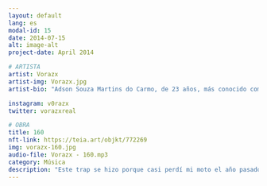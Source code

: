 ```yaml
---
layout: default
lang: es
modal-id: 15
date: 2014-07-15
alt: image-alt
project-date: April 2014

# ARTISTA
artist: Vorazx
artist-img: Vorazx.jpg
artist-bio: "Adson Souza Martins do Carmo, de 23 años, más conocido como Vorazx, es un artista del Este de Belo Horizonte. Criado en Alto Vera Cruz, vio en lo trap una forma de cambiar a la realidad, con sonidos que traen vivencias cotidianas y temas que gustan a todo favelado."

instagram: v0razx
twitter: vorazxreal 

# OBRA
title: 160
nft-link: https://teia.art/objkt/772269
img: vorazx-160.jpg
audio-file: Vorazx - 160.mp3
category: Música
description: "Este trap se hizo porque casi perdí mi moto el año pasado debido a un paseo con las compañías equivocadas... En 2022, entrando en la cena de rap, tuve esta idea. Quise retratar un poco de nuestra experiencia, un poco de lo que nos gusta. Quería animar a la gente a buscar siempre el camino de la prosperidad, sin tonterías." 
---
```

